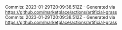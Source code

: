 Commits: 2023-01-29T20:09:38.512Z - Generated via https://github.com/marketplace/actions/artificial-grass
<br>
Commits: 2023-01-29T20:09:38.512Z - Generated via https://github.com/marketplace/actions/artificial-grass
<br>
